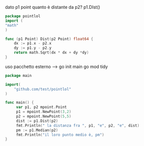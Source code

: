 dato p1 point quanto è distante da p2? p1.DIst()
```go
package pointlol
import (
"math"
)

func (p1 Point) Dist(p2 Point) float64 {
	dx := p1.x - p2.x
	dy := p1.y - p2.y
	return math.Sqrt(dx * dx + dy *dy)
}

```

uso pacchetto esterno --> go init main 
go mod tidy
```go
package main

import(
	"github.com/test/pointlol"
)

func main() {
	 var p1, p2 mpoint.Point
	 p1 = mpoint.NewPoint(3,2)
	 p2 = mpoint.NewPoint(5,5)
	 dist := p1.Dist(p2)
	 fmt.Println(" la distanza fra ", p1, "e", p2, "e", dist)
	 pm := p1.Median(p2)
	 fmt.Println("il loro punto medio è, pm")
}



```